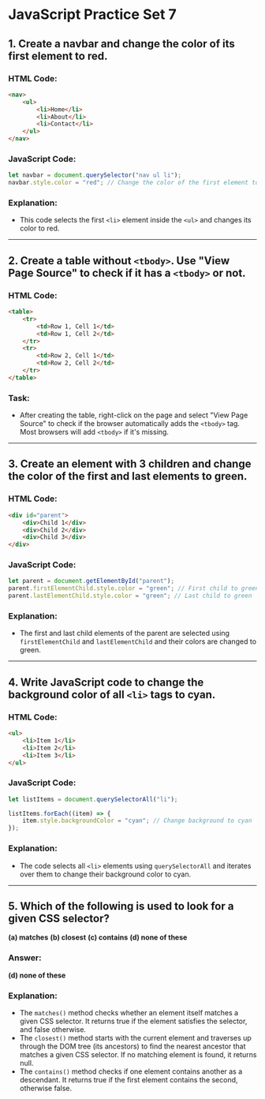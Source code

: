 # JavaScript Practice Set 7

## 1. Create a navbar and change the color of its first element to red.

### HTML Code:
```html
<nav>
    <ul>
        <li>Home</li>
        <li>About</li>
        <li>Contact</li>
    </ul>
</nav>
```

### JavaScript Code:
```javascript
let navbar = document.querySelector("nav ul li");
navbar.style.color = "red"; // Change the color of the first element to red
```

### Explanation:
- This code selects the first `<li>` element inside the `<ul>` and changes its color to red.

---

## 2. Create a table without `<tbody>`. Use "View Page Source" to check if it has a `<tbody>` or not.

### HTML Code:
```html
<table>
    <tr>
        <td>Row 1, Cell 1</td>
        <td>Row 1, Cell 2</td>
    </tr>
    <tr>
        <td>Row 2, Cell 1</td>
        <td>Row 2, Cell 2</td>
    </tr>
</table>
```

### Task:
- After creating the table, right-click on the page and select "View Page Source" to check if the browser automatically adds the `<tbody>` tag. Most browsers will add `<tbody>` if it's missing.

---

## 3. Create an element with 3 children and change the color of the first and last elements to green.

### HTML Code:
```html
<div id="parent">
    <div>Child 1</div>
    <div>Child 2</div>
    <div>Child 3</div>
</div>
```

### JavaScript Code:
```javascript
let parent = document.getElementById("parent");
parent.firstElementChild.style.color = "green"; // First child to green
parent.lastElementChild.style.color = "green"; // Last child to green
```

### Explanation:
- The first and last child elements of the parent are selected using `firstElementChild` and `lastElementChild` and their colors are changed to green.

---

## 4. Write JavaScript code to change the background color of all `<li>` tags to cyan.

### HTML Code:
```html
<ul>
    <li>Item 1</li>
    <li>Item 2</li>
    <li>Item 3</li>
</ul>
```

### JavaScript Code:
```javascript
let listItems = document.querySelectorAll("li");

listItems.forEach((item) => {
    item.style.backgroundColor = "cyan"; // Change background to cyan
});
```

### Explanation:
- The code selects all `<li>` elements using `querySelectorAll` and iterates over them to change their background color to cyan.

---

## 5. Which of the following is used to look for a given CSS selector?

**(a) matches**
**(b) closest**
**(c) contains**
**(d) none of these**

### Answer:
**(d) none of these**

### Explanation:
- The `matches()` method checks whether an element itself matches a given CSS selector. It returns true if the element satisfies the selector, and false otherwise.
- The `closest()` method starts with the current element and traverses up through the DOM tree (its ancestors) to find the nearest ancestor that matches a given CSS selector. If no matching element is found, it returns null.
- The `contains()` method checks if one element contains another as a descendant. It returns true if the first element contains the second, otherwise false.